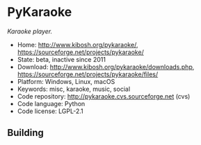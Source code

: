 # PyKaraoke

_Karaoke player._

- Home: http://www.kibosh.org/pykaraoke/, https://sourceforge.net/projects/pykaraoke/
- State: beta, inactive since 2011
- Download: http://www.kibosh.org/pykaraoke/downloads.php, https://sourceforge.net/projects/pykaraoke/files/
- Platform: Windows, Linux, macOS
- Keywords: misc, karaoke, music, social
- Code repository: http://pykaraoke.cvs.sourceforge.net (cvs)
- Code language: Python
- Code license: LGPL-2.1

## Building

